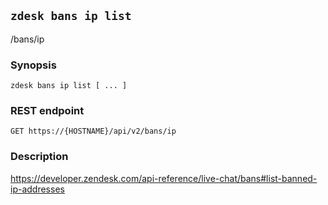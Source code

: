 ## `zdesk bans ip list`

/bans/ip

### Synopsis

    zdesk bans ip list [ ... ]

### REST endpoint

    GET https://{HOSTNAME}/api/v2/bans/ip

### Description

https://developer.zendesk.com/api-reference/live-chat/bans#list-banned-ip-addresses


